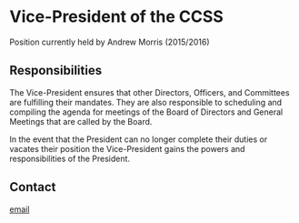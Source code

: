 <h1>Vice-President of the CCSS</h1>

Position currently held by Andrew Morris (2015/2016)

## Responsibilities

The Vice-President ensures that other Directors, Officers, and Committees are
fulfilling their mandates. They are also responsible to scheduling and
compiling the agenda for meetings of the Board of Directors and General
Meetings that are called by the Board.

In the event that the President can no longer complete their duties or vacates
their position the Vice-President gains the powers and responsibilities of the
President.

## Contact

[email](mailto:andrew.morris@ccss.carleton.ca)
